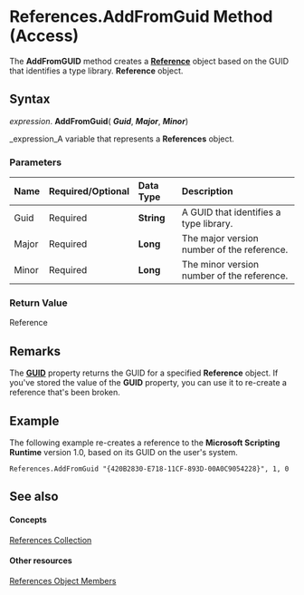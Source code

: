
# References.AddFromGuid Method (Access)

The  **AddFromGUID** method creates a **[Reference](87853230-294e-7ab8-4aae-78b094b5e584.md)** object based on the GUID that identifies a type library.  **Reference** object.


## Syntax

 _expression_. **AddFromGuid**( **_Guid_**,  **_Major_**,  **_Minor_**)

 _expression_A variable that represents a  **References** object.


### Parameters



|**Name**|**Required/Optional**|**Data Type**|**Description**|
|:-----|:-----|:-----|:-----|
|Guid|Required| **String**|A GUID that identifies a type library.|
|Major|Required| **Long**|The major version number of the reference.|
|Minor|Required| **Long**|The minor version number of the reference.|

### Return Value

Reference


## Remarks

The  **[GUID](a5419b60-f113-2c56-ff74-62c9ff8cc868.md)** property returns the GUID for a specified  **Reference** object. If you've stored the value of the **GUID** property, you can use it to re-create a reference that's been broken.


## Example

The following example re-creates a reference to the  **Microsoft Scripting Runtime** version 1.0, based on its GUID on the user's system.


```
References.AddFromGuid "{420B2830-E718-11CF-893D-00A0C9054228}", 1, 0
```


## See also


#### Concepts


 [References Collection](ac020382-4ece-f138-d1b9-d05b0fe0f523.md)
#### Other resources


 [References Object Members](de4ddd41-b41c-6a80-a29c-c2b32d54709a.md)

